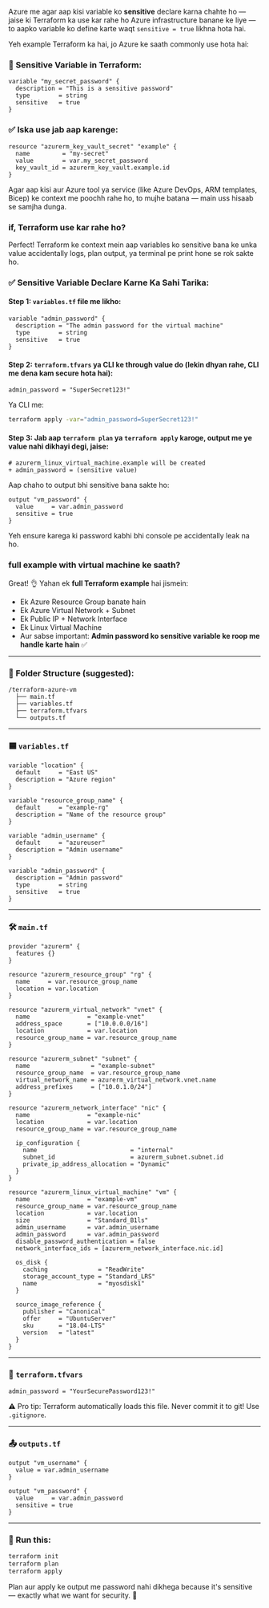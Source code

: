 Azure me agar aap kisi variable ko **sensitive** declare karna chahte ho — jaise ki Terraform ka use kar rahe ho Azure infrastructure banane ke liye — to aapko variable ko define karte waqt `sensitive = true` likhna hota hai.

Yeh example Terraform ka hai, jo Azure ke saath commonly use hota hai:

### 🔐 Sensitive Variable in Terraform:
```hcl
variable "my_secret_password" {
  description = "This is a sensitive password"
  type        = string
  sensitive   = true
}
```

### ✅ Iska use jab aap karenge:
```hcl
resource "azurerm_key_vault_secret" "example" {
  name         = "my-secret"
  value        = var.my_secret_password
  key_vault_id = azurerm_key_vault.example.id
}
```

Agar aap kisi aur Azure tool ya service (like Azure DevOps, ARM templates, Bicep) ke context me poochh rahe ho, to mujhe batana — main uss hisaab se samjha dunga.


### if, Terraform use kar rahe ho?

Perfect! Terraform ke context mein aap variables ko sensitive bana ke unka value accidentally logs, plan output, ya terminal pe print hone se rok sakte ho.

### ✅ Sensitive Variable Declare Karne Ka Sahi Tarika:

#### Step 1: `variables.tf` file me likho:
```hcl
variable "admin_password" {
  description = "The admin password for the virtual machine"
  type        = string
  sensitive   = true
}
```

#### Step 2: `terraform.tfvars` ya CLI ke through value do (lekin dhyan rahe, CLI me dena kam secure hota hai):
```hcl
admin_password = "SuperSecret123!"
```

Ya CLI me:
```bash
terraform apply -var="admin_password=SuperSecret123!"
```

#### Step 3: Jab aap `terraform plan` ya `terraform apply` karoge, output me ye value **nahi** dikhayi degi, jaise:
```
# azurerm_linux_virtual_machine.example will be created
+ admin_password = (sensitive value)
```

Aap chaho to output bhi sensitive bana sakte ho:

```hcl
output "vm_password" {
  value     = var.admin_password
  sensitive = true
}
```

Yeh ensure karega ki password kabhi bhi console pe accidentally leak na ho.

### full example with virtual machine ke saath?

Great! 👌 Yahan ek **full Terraform example** hai jismein:

- Ek Azure Resource Group banate hain
- Ek Azure Virtual Network + Subnet
- Ek Public IP + Network Interface
- Ek Linux Virtual Machine
- Aur sabse important: **Admin password ko sensitive variable ke roop me handle karte hain** ✅

---

### 📁 Folder Structure (suggested):

```
/terraform-azure-vm
  ├── main.tf
  ├── variables.tf
  ├── terraform.tfvars
  └── outputs.tf
```

---

### 🟦 `variables.tf`

```hcl
variable "location" {
  default     = "East US"
  description = "Azure region"
}

variable "resource_group_name" {
  default     = "example-rg"
  description = "Name of the resource group"
}

variable "admin_username" {
  default     = "azureuser"
  description = "Admin username"
}

variable "admin_password" {
  description = "Admin password"
  type        = string
  sensitive   = true
}
```

---

### 🛠️ `main.tf`

```hcl
provider "azurerm" {
  features {}
}

resource "azurerm_resource_group" "rg" {
  name     = var.resource_group_name
  location = var.location
}

resource "azurerm_virtual_network" "vnet" {
  name                = "example-vnet"
  address_space       = ["10.0.0.0/16"]
  location            = var.location
  resource_group_name = var.resource_group_name
}

resource "azurerm_subnet" "subnet" {
  name                 = "example-subnet"
  resource_group_name  = var.resource_group_name
  virtual_network_name = azurerm_virtual_network.vnet.name
  address_prefixes     = ["10.0.1.0/24"]
}

resource "azurerm_network_interface" "nic" {
  name                = "example-nic"
  location            = var.location
  resource_group_name = var.resource_group_name

  ip_configuration {
    name                          = "internal"
    subnet_id                     = azurerm_subnet.subnet.id
    private_ip_address_allocation = "Dynamic"
  }
}

resource "azurerm_linux_virtual_machine" "vm" {
  name                = "example-vm"
  resource_group_name = var.resource_group_name
  location            = var.location
  size                = "Standard_B1ls"
  admin_username      = var.admin_username
  admin_password      = var.admin_password
  disable_password_authentication = false
  network_interface_ids = [azurerm_network_interface.nic.id]

  os_disk {
    caching              = "ReadWrite"
    storage_account_type = "Standard_LRS"
    name                 = "myosdisk1"
  }

  source_image_reference {
    publisher = "Canonical"
    offer     = "UbuntuServer"
    sku       = "18.04-LTS"
    version   = "latest"
  }
}
```

---

### 📝 `terraform.tfvars`

```hcl
admin_password = "YourSecurePassword123!"
```

⚠️ Pro tip: Terraform automatically loads this file. Never commit it to git! Use `.gitignore`.

---

### 📤 `outputs.tf`

```hcl
output "vm_username" {
  value = var.admin_username
}

output "vm_password" {
  value     = var.admin_password
  sensitive = true
}
```

---

### 🚀 Run this:

```bash
terraform init
terraform plan
terraform apply
```

Plan aur apply ke output me password nahi dikhega because it's sensitive — exactly what we want for security. 🔐

